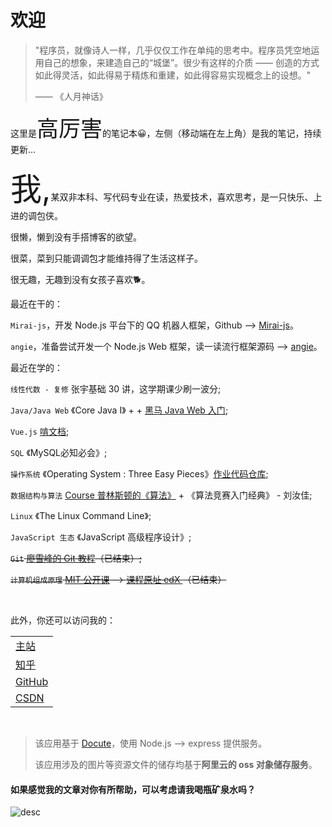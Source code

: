 ﻿# 欢迎

> "程序员，就像诗人一样，几乎仅仅工作在单纯的思考中。程序员凭空地运用自己的想象，来建造自己的“城堡”。很少有这样的介质 —— 创造的方式如此得灵活，如此得易于精炼和重建，如此得容易实现概念上的设想。"
>
> —— 《人月神话》

这里是<span style="font-size:35px;">高厉害</span>的笔记本😀，左侧（移动端在左上角）是我的笔记，持续更新...

<span style="font-size:50px;">我,</span>某双非本科、写代码专业在读，热爱技术，喜欢思考，是一只快乐、上进的调包侠。

很懒，懒到没有手搭博客的欲望。

很菜，菜到只能调调包才能维持得了生活这样子。

很无趣，无趣到没有女孩子喜欢🐕。

最近在干的：

`Mirai-js`，开发 Node.js 平台下的 QQ 机器人框架，Github --> [Mirai-js](https://github.com/Drincann/Mirai-js)。

`angie`，准备尝试开发一个 Node.js Web 框架，读一读流行框架源码 --> [angie](https://github.com/Drincann/angie)。

最近在学的：

`线性代数 - 复修` 张宇基础 30 讲，这学期课少刷一波分;

`Java/Java Web` 《Core Java I》 +  + [黑马 Java Web 入门](https://www.bilibili.com/video/BV1mE411h7Co);

`Vue.js` [啃文档](https://cn.vuejs.org/v2/guide/);

`SQL` 《MySQL必知必会》;

`操作系统` 《Operating System : Three Easy Pieces》[作业代码仓库](https://github.com/Drincann/ostep-homework);

`数据结构与算法` [Course 普林斯顿的《算法》](https://www.coursera.org/learn/algorithms-part1/home/welcome) + 《算法竞赛入门经典》 - 刘汝佳;

`Linux` 《The Linux Command Line》;

`JavaScript 生态` 《JavaScript 高级程序设计》;

~~`Git` [廖雪峰的 Git 教程](https://www.liaoxuefeng.com/wiki/896043488029600)（已结束）;~~

~~`计算机组成原理` [MIT 公开课](https://www.bilibili.com/video/BV1gk4y1B7VE) --> [课程原址 edX ](https://courses.edx.org/courses/course-v1:MITx+6.004.1x_3+3T2016/course/)（已结束）~~


<br/>

此外，你还可以访问我的：

|                                                   |
| ------------------------------------------------- |
| [主站](https://gaolihai.cool)                     |
| [知乎](https://www.zhihu.com/people/gao-jun-kang) |
| [GitHub](https://github.com/Drincann)             |
| [CSDN](https://blog.csdn.net/qq_16181837)         |

<br/>

> 该应用基于 [Docute](https://docute.org/)，使用 Node.js --> express 提供服务。
>
> 该应用涉及的图片等资源文件的储存均基于**阿里云的 oss 对象储存服务**。

#### 如果感觉我的文章对你有所帮助，可以考虑请我喝瓶矿泉水吗？

![desc](https://gaolihaiimg.oss-cn-beijing.aliyuncs.com/pay.png)

